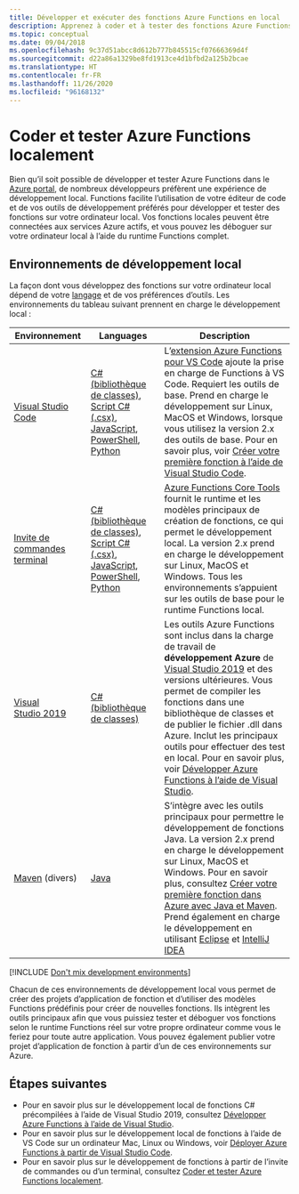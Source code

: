 ```yaml
---
title: Développer et exécuter des fonctions Azure Functions en local
description: Apprenez à coder et à tester des fonctions Azure Functions sur votre ordinateur local avant de les exécuter dans Azure Functions.
ms.topic: conceptual
ms.date: 09/04/2018
ms.openlocfilehash: 9c37d51abcc8d612b777b845515cf07666369d4f
ms.sourcegitcommit: d22a86a1329be8fd1913ce4d1bfbd2a125b2bcae
ms.translationtype: HT
ms.contentlocale: fr-FR
ms.lasthandoff: 11/26/2020
ms.locfileid: "96168132"
---
```

# <a name="code-and-test-azure-functions-locally"></a>Coder et tester Azure Functions localement

Bien qu’il soit possible de développer et tester Azure Functions dans le [Azure portal], de nombreux développeurs préfèrent une expérience de développement local. Functions facilite l’utilisation de votre éditeur de code et de vos outils de développement préférés pour développer et tester des fonctions sur votre ordinateur local. Vos fonctions locales peuvent être connectées aux services Azure actifs, et vous pouvez les déboguer sur votre ordinateur local à l’aide du runtime Functions complet.

## <a name="local-development-environments"></a>Environnements de développement local

La façon dont vous développez des fonctions sur votre ordinateur local dépend de votre [langage](supported-languages.md) et de vos préférences d’outils. Les environnements du tableau suivant prennent en charge le développement local :

|Environnement                              |Languages         |Description|
|-----------------------------------------|------------|---|
|[Visual Studio Code](functions-develop-vs-code.md)| [C# (bibliothèque de classes)](functions-dotnet-class-library.md), [Script C# (.csx)](functions-reference-csharp.md), [JavaScript](functions-reference-node.md), [PowerShell](./create-first-function-vs-code-powershell.md), [Python](functions-reference-python.md) | L’[extension Azure Functions pour VS Code](https://marketplace.visualstudio.com/items?itemName=ms-azuretools.vscode-azurefunctions) ajoute la prise en charge de Functions à VS Code. Requiert les outils de base. Prend en charge le développement sur Linux, MacOS et Windows, lorsque vous utilisez la version 2.x des outils de base. Pour en savoir plus, voir [Créer votre première fonction à l’aide de Visual Studio Code](./create-first-function-vs-code-csharp.md). |
| [Invite de commandes terminal](functions-run-local.md) | [C# (bibliothèque de classes)](functions-dotnet-class-library.md), [Script C# (.csx)](functions-reference-csharp.md), [JavaScript](functions-reference-node.md), [PowerShell](functions-reference-powershell.md), [Python](functions-reference-python.md) | [Azure Functions Core Tools] fournit le runtime et les modèles principaux de création de fonctions, ce qui permet le développement local. La version 2.x prend en charge le développement sur Linux, MacOS et Windows. Tous les environnements s’appuient sur les outils de base pour le runtime Functions local. |
| [Visual Studio 2019](functions-develop-vs.md) | [C# (bibliothèque de classes)](functions-dotnet-class-library.md) | Les outils Azure Functions sont inclus dans la charge de travail de **développement Azure** de [Visual Studio 2019](https://www.visualstudio.com/vs/) et des versions ultérieures. Vous permet de compiler les fonctions dans une bibliothèque de classes et de publier le fichier .dll dans Azure. Inclut les principaux outils pour effectuer des test en local. Pour en savoir plus, voir [Développer Azure Functions à l’aide de Visual Studio](functions-develop-vs.md). |
| [Maven](./create-first-function-cli-java.md) (divers) | [Java](functions-reference-java.md) | S’intègre avec les outils principaux pour permettre le développement de fonctions Java. La version 2.x prend en charge le développement sur Linux, MacOS et Windows. Pour en savoir plus, consultez [Créer votre première fonction dans Azure avec Java et Maven](./create-first-function-cli-java.md). Prend également en charge le développement en utilisant [Eclipse](functions-create-maven-eclipse.md) et [IntelliJ IDEA](functions-create-maven-intellij.md) |

[!INCLUDE [Don't mix development environments](../../includes/functions-mixed-dev-environments.md)]

Chacun de ces environnements de développement local vous permet de créer des projets d’application de fonction et d’utiliser des modèles Functions prédéfinis pour créer de nouvelles fonctions. Ils intègrent les outils principaux afin que vous puissiez tester et déboguer vos fonctions selon le runtime Functions réel sur votre propre ordinateur comme vous le feriez pour toute autre application. Vous pouvez également publier votre projet d’application de fonction à partir d’un de ces environnements sur Azure.

## <a name="next-steps"></a>Étapes suivantes

+ Pour en savoir plus sur le développement local de fonctions C# précompilées à l’aide de Visual Studio 2019, consultez [Développer Azure Functions à l’aide de Visual Studio](functions-develop-vs.md).
+ Pour en savoir plus sur le développement local de fonctions à l’aide de VS Code sur un ordinateur Mac, Linux ou Windows, voir [Déployer Azure Functions à partir de Visual Studio Code](/azure/developer/javascript/tutorial-vscode-serverless-node-01).
+ Pour en savoir plus sur le développement de fonctions à partir de l’invite de commandes ou d’un terminal, consultez [Coder et tester Azure Functions localement](functions-run-local.md).

<!-- LINKS -->

[Azure Functions Core Tools]: https://www.npmjs.com/package/azure-functions-core-tools
[Azure portal]: https://portal.azure.com
[Node.js]: https://docs.npmjs.com/getting-started/installing-node#osx-or-windows